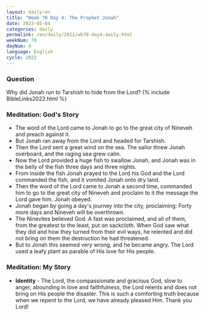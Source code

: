 ```yaml
---
layout: daily-en
title: "Week 70 Day 4: The Prophet Jonah"
date: 2023-05-04
categories: daily
permalink: /en/daily/2022/wk70-day4-daily.html
weekNum: 70
dayNum: 4
language: English
cycle: 2022
---
```

### Question     
Why did Jonah run to Tarshish to hide from the Lord?
{% include BibleLinks2022.html %} 

### Meditation: God's Story   
+ The word of the Lord came to Jonah to go to the great city of Nineveh and preach against it. 
+ But Jonah ran away from the Lord and headed for Tarshish. 
+ Then the Lord sent a great wind on the sea. The sailor threw Jonah overboard, and the raging sea grew calm. 
+ Now the Lord provided a huge fish to swallow Jonah, and Jonah was in the belly of the fish three days and three nights. 
+ From inside the fish Jonah prayed to the Lord his God and the Lord commanded the fish, and it vomited Jonah onto dry land. 
+ Then the word of the Lord came to Jonah a second time, commanded him to go to the great city of Nineveh and proclaim to it the message the Lord gave him. Jonah obeyed. 
+ Jonah began by going a day's journey into the city, proclaiming: Forty more days and Nineveh will be overthrown. 
+ The Ninevites believed God. A fast was proclaimed, and all of them, from the greatest to the least, put on sackcloth. When God saw what they did and how they turned from their evil ways, he relented and did not bring on them the destruction he had threatened. 
+ But to Jonah this seemed very wrong, and he became angry. The Lord used a leafy plant as parable of His love for His people. 

### Meditation: My Story   
+ **Identity** - The Lord, the compassionate and gracious God, slow to anger, abounding in love and faithfulness, the Lord relents and does not bring on His people the disaster. This is such a comforting truth because when we repent to the Lord, we have already pleased Him. Thank you Lord! 
